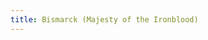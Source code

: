 ```yaml
---
title: Bismarck (Majesty of the Ironblood)
---
```




<script setup>
import Live2DViewer from './.vitepress/theme/Live2DViewer.vue'
import { ref,computed } from 'vue'
import { charData,charDataNames,charDataIds } from './.vitepress/theme/charData'
const characterData = ref(charData)
</script>

 <Live2DViewer :char-data="characterData" :live2dmodel="charDataIds[1]"/>